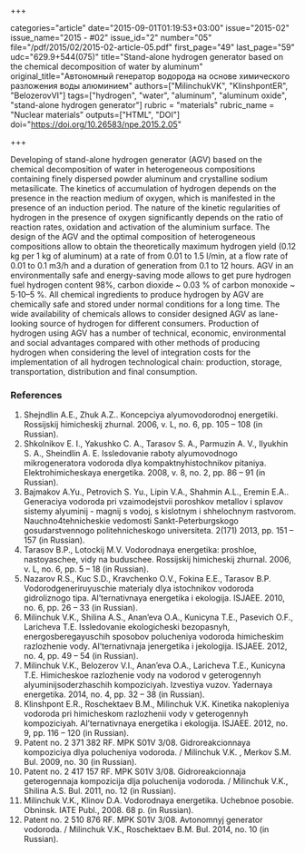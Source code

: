 +++

categories="article"
date="2015-09-01T01:19:53+03:00"
issue="2015-02"
issue_name="2015 - #02"
issue_id="2"
number="05"
file="/pdf/2015/02/2015-02-article-05.pdf"
first_page="49"
last_page="59"
udc="629.9+544(075)"
title="Stand-alone hydrogen generator based on the chemical decomposition of water by aluminum"
original_title="Автономный генератор водорода на основе химического разложения воды алюминием"
authors=["MilinchukVK", "KlinshpontER", "BelozerovVI"]
tags=["hydrogen", "water", "aluminum", "aluminum oxide", "stand-alone hydrogen generator"]
rubric = "materials"
rubric_name = "Nuclear materials"
outputs=["HTML", "DOI"]
doi="https://doi.org/10.26583/npe.2015.2.05"

+++

Developing of stand-alone hydrogen generator (AGV) based on the chemical decomposition of water in heterogeneous compositions containing finely dispersed powder aluminum and crystalline sodium metasilicate. The kinetics of accumulation of hydrogen depends on the presence in the reaction medium of oxygen, which is manifested in the presence of an induction period. The nature of the kinetic regularities of hydrogen in the presence of oxygen significantly depends on the ratio of reaction rates, oxidation and activation of the aluminium surface. The design of the AGV and the optimal composition of heterogeneous compositions allow to obtain the theoretically maximum hydrogen yield (0.12 kg per 1 kg of aluminum) at a rate of from 0.01 to 1.5 l/min, at a flow rate of 0.01 to 0.1 m3/h and a duration of generation from 0.1 to 12 hours. AGV in an environmentally safe and energy-saving mode allows to get pure hydrogen fuel hydrogen content 98%, carbon dioxide ~ 0.03 % of carbon monoxide ~ 5⋅10–5 %. All chemical ingredients to produce hydrogen by AGV are chemically safe and stored under normal conditions for a long time. The wide availability of chemicals allows to consider designed AGV as lane-looking source of hydrogen for different consumers. Production of hydrogen using AGV has a number of technical, economic, environmental and social advantages compared with other methods of producing hydrogen when considering the level of integration costs for the implementation of all hydrogen technological chain: production, storage, transportation, distribution and final consumption.

### References

1. Shejndlin A.E., Zhuk A.Z.. Koncepciya alyumovodorodnoj energetiki. Rossijskij himicheskij zhurnal. 2006, v. L, no. 6, pp. 105 – 108 (in Russian).
2. Shkolnikov E. I., Yakushko C. A., Tarasov S. A., Parmuzin A. V., Ilyukhin S. A., Sheindlin A. E. Issledovanie raboty alyumovodnogo mikrogeneratora vodoroda dlya kompaktnyhistochnikov pitaniya. Elektrohimicheskaya energetika. 2008, v. 8, no. 2, pp. 86 – 91 (in Russian).
3. Bajmakov A.Yu., Petrovich S. Yu., Lipin V.A., Shahmin A.L., Eremin E.A.. Generaciya vodoroda pri vzaimodejstvii poroshkov metallov i splavov sistemy alyuminij - magnij s vodoj, s kislotnym i shhelochnym rastvorom. Nauchno4tehnicheskie vedomosti Sankt-Peterburgskogo gosudarstvennogo politehnicheskogo universiteta. 2(171) 2013, pp. 151 – 157 (in Russian).
4. Tarasov B.P., Lotockij M.V. Vodorodnaya energetika: proshloe, nastoyaschee, vidy na buduschee. Rossijskij himicheskij zhurnal. 2006, v. L, no. 6, pp. 5 – 18 (in Russian).
5. Nazarov R.S., Kuc S.D., Kravchenko O.V., Fokina E.E., Tarasov B.P. Vodorodgeneriruyuschie materialy dlya istochnikov vodoroda gidroliznogo tipa. Al’ternativnaya energetika i ekologija. ISJAEE. 2010, no. 6, pp. 26 – 33 (in Russian).
6. Milinchuk V.K., Shilina A.S., Anan’eva O.A., Kunicyna T.E., Pasevich O.F., Laricheva T.E. Issledovanie ekologicheski bezopasnyh, energosberegayuschih sposobov polucheniya vodoroda himicheskim razlozhenie vody. Al’ternativnaja jenergetika i jekologija. ISJAEE. 2012, no. 4, pp. 49 – 54 (in Russian).
7. Milinchuk V.K., Belozerov V.I., Anan’eva O.A., Laricheva T.E., Kunicyna T.E. Himicheskoe razlozhenie vody na vodorod v geterogennyh alyuminijsoderzhaschih kompoziciyah. Izvestiya vuzov. Yadernaya energetika. 2014, no. 4, pp. 32 – 38 (in Russian).
8. Klinshpont E.R., Roschektaev B.M., Milinchuk V.K. Kinetika nakopleniya vodoroda pri himicheskom razlozhenii vody v geterogennyh kompoziciyah. Al’ternativnaya energetika i ekologija. ISJAEE. 2012, no. 9, pp. 116 – 120 (in Russian).
9. Patent no. 2 371 382 RF. MPK S01V 3/08. Gidroreakcionnaya kompoziciya dlya polucheniya vodoroda. / Milinchuk V.K. , Merkov S.M. Bul. 2009, no. 30 (in Russian).
10. Patent no. 2 417 157 RF. MPK S01V 3/08. Gidroreakcionnaja geterogennaja kompozicija dlja poluchenija vodoroda. / Milinchuk V.K., Shilina A.S. Bul. 2011, no. 12 (in Russian).
11. Milinchuk V.K., Klinov D.A. Vodorodnaya energetika. Uchebnoe posobie. Obninsk. IATE Publ., 2008. 68 p. (in Russian).
12. Patent no. 2 510 876 RF. MPK S01V 3/08. Avtonomnyj generator vodoroda. / Milinchuk V.K., Roschektaev B.M. Bul. 2014, no. 10 (in Russian).